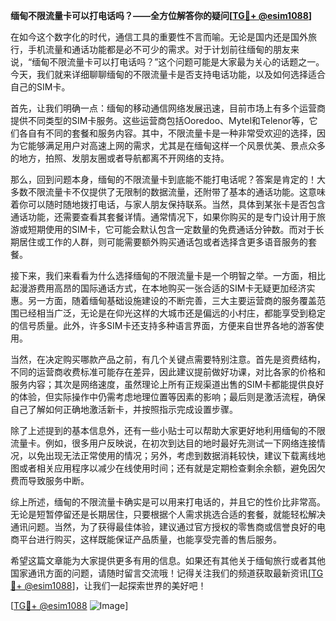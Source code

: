 **缅甸不限流量卡可以打电话吗？——全方位解答你的疑问[[TG💪+ @esim1088](https://t.me/s/esim1088)]**

在如今这个数字化的时代，通信工具的重要性不言而喻。无论是国内还是国外旅行，手机流量和通话功能都是必不可少的需求。对于计划前往缅甸的朋友来说，“缅甸不限流量卡可以打电话吗？”这个问题可能是大家最为关心的话题之一。今天，我们就来详细聊聊缅甸的不限流量卡是否支持电话功能，以及如何选择适合自己的SIM卡。

首先，让我们明确一点：缅甸的移动通信网络发展迅速，目前市场上有多个运营商提供不同类型的SIM卡服务。这些运营商包括Ooredoo、Mytel和Telenor等，它们各自有不同的套餐和服务内容。其中，不限流量卡是一种非常受欢迎的选择，因为它能够满足用户对高速上网的需求，尤其是在缅甸这样一个风景优美、景点众多的地方，拍照、发朋友圈或者导航都离不开网络的支持。

那么，回到问题本身，缅甸的不限流量卡到底能不能打电话呢？答案是肯定的！大多数不限流量卡不仅提供了无限制的数据流量，还附带了基本的通话功能。这意味着你可以随时随地拨打电话，与家人朋友保持联系。当然，具体到某张卡是否包含通话功能，还需要查看其套餐详情。通常情况下，如果你购买的是专门设计用于旅游或短期使用的SIM卡，它可能会默认包含一定数量的免费通话分钟数。而对于长期居住或工作的人群，则可能需要额外购买通话包或者选择含更多语音服务的套餐。

接下来，我们来看看为什么选择缅甸的不限流量卡是一个明智之举。一方面，相比起漫游费用高昂的国际通话方式，在本地购买一张合适的SIM卡无疑更加经济实惠。另一方面，随着缅甸基础设施建设的不断完善，三大主要运营商的服务覆盖范围已经相当广泛，无论是在仰光这样的大城市还是偏远的小村庄，都能享受到稳定的信号质量。此外，许多SIM卡还支持多种语言界面，方便来自世界各地的游客使用。

当然，在决定购买哪款产品之前，有几个关键点需要特别注意。首先是资费结构，不同的运营商收费标准可能存在差异，因此建议提前做好功课，对比各家的价格和服务内容；其次是网络速度，虽然理论上所有正规渠道出售的SIM卡都能提供良好的体验，但实际操作中仍需考虑地理位置等因素的影响；最后则是激活流程，确保自己了解如何正确地激活新卡，并按照指示完成设置步骤。

除了上述提到的基本信息外，还有一些小贴士可以帮助大家更好地利用缅甸的不限流量卡。例如，很多用户反映说，在初次到达目的地时最好先测试一下网络连接情况，以免出现无法正常使用的情况；另外，考虑到数据消耗较快，建议下载离线地图或者相关应用程序以减少在线使用时间；还有就是定期检查剩余余额，避免因欠费而导致服务中断。

综上所述，缅甸的不限流量卡确实是可以用来打电话的，并且它的性价比非常高。无论是短暂停留还是长期居住，只要根据个人需求挑选合适的套餐，就能轻松解决通讯问题。当然，为了获得最佳体验，建议通过官方授权的零售商或信誉良好的电商平台进行购买，这样既能保证产品质量，也能享受完善的售后服务。

希望这篇文章能为大家提供更多有用的信息。如果还有其他关于缅甸旅行或者其他国家通讯方面的问题，请随时留言交流哦！记得关注我们的频道获取最新资讯[[TG💪+ @esim1088](https://t.me/s/esim1088)]，让我们一起探索世界的美好吧！

[[TG💪+ @esim1088](https://t.me/s/esim1088) ![Image](https://i.postimg.cc/4NQfJmqS/Snipaste-2025-05-13-00-14-12.png)]